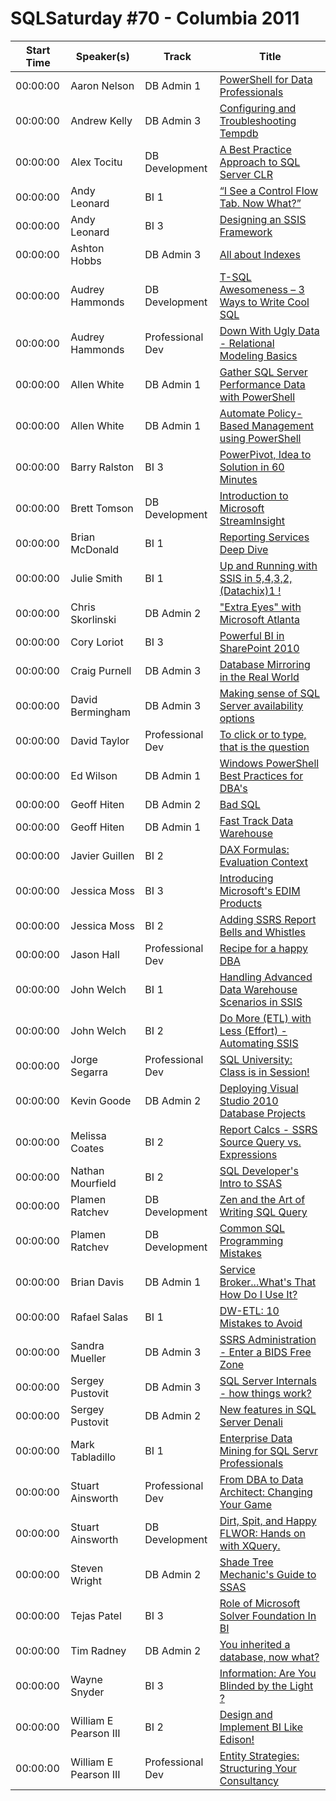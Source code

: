 # SQLSaturday #70 - Columbia 2011
Start Time|Speaker(s)|Track|Title
---|---|---|---
00:00:00|Aaron Nelson|DB Admin 1|[PowerShell for Data Professionals](28378.md)
00:00:00|Andrew Kelly|DB Admin 3|[Configuring and Troubleshooting Tempdb ](28554.md)
00:00:00|Alex Tocitu|DB Development|[A Best Practice Approach to SQL Server CLR](28575.md)
00:00:00|Andy Leonard|BI 1|[“I See a Control Flow Tab. Now What?” ](28689.md)
00:00:00|Andy Leonard|BI 3|[Designing an SSIS Framework](28690.md)
00:00:00|Ashton Hobbs|DB Admin 3|[All about Indexes](28880.md)
00:00:00|Audrey Hammonds|DB Development|[T-SQL Awesomeness – 3 Ways to Write Cool SQL](28886.md)
00:00:00|Audrey Hammonds|Professional Dev|[Down With Ugly Data - Relational Modeling Basics](28887.md)
00:00:00|Allen White|DB Admin 1|[Gather SQL Server Performance Data with PowerShell](28942.md)
00:00:00|Allen White|DB Admin 1|[Automate Policy-Based Management using PowerShell](28944.md)
00:00:00|Barry Ralston|BI 3|[PowerPivot, Idea to Solution in 60 Minutes ](28991.md)
00:00:00|Brett Tomson|DB Development|[Introduction to Microsoft StreamInsight](29254.md)
00:00:00|Brian McDonald|BI 1|[Reporting Services Deep Dive](29281.md)
00:00:00|Julie Smith|BI 1|[Up and Running with SSIS in 5,4,3,2, (Datachix)1 !](29359.md)
00:00:00|Chris Skorlinski|DB Admin 2|["Extra Eyes" with Microsoft Atlanta](29510.md)
00:00:00|Cory Loriot|BI 3|[Powerful BI in SharePoint 2010](29569.md)
00:00:00|Craig Purnell|DB Admin 3|[Database Mirroring in the Real World](29636.md)
00:00:00|David Bermingham|DB Admin 3|[Making sense of SQL Server availability options](29721.md)
00:00:00|David Taylor|Professional Dev|[To click or to type, that is the question ](30027.md)
00:00:00|Ed Wilson|DB Admin 1|[Windows PowerShell Best Practices for DBA's](30039.md)
00:00:00|Geoff Hiten|DB Admin 2|[Bad SQL](30239.md)
00:00:00|Geoff Hiten|DB Admin 1|[Fast Track Data Warehouse](30240.md)
00:00:00|Javier Guillen|BI 2|[DAX Formulas: Evaluation Context](30553.md)
00:00:00|Jessica Moss|BI 3|[Introducing Microsoft's EDIM Products](30789.md)
00:00:00|Jessica Moss|BI 2|[Adding SSRS Report Bells and Whistles](30790.md)
00:00:00|Jason Hall|Professional Dev|[Recipe for a happy DBA](30829.md)
00:00:00|John Welch|BI 1|[Handling Advanced Data Warehouse Scenarios in SSIS](30962.md)
00:00:00|John Welch|BI 2|[Do More (ETL) with Less (Effort) - Automating SSIS](30963.md)
00:00:00|Jorge Segarra|Professional Dev|[SQL University: Class is in Session!](31039.md)
00:00:00|Kevin Goode|DB Admin 2|[Deploying Visual Studio 2010 Database Projects](31331.md)
00:00:00|Melissa Coates|BI 2|[Report Calcs - SSRS Source Query vs. Expressions](31699.md)
00:00:00|Nathan Mourfield|BI 2|[SQL Developer's Intro to SSAS](32090.md)
00:00:00|Plamen Ratchev|DB Development|[Zen and the Art of Writing SQL Query](32242.md)
00:00:00|Plamen Ratchev|DB Development|[Common SQL Programming Mistakes](32243.md)
00:00:00|Brian Davis|DB Admin 1|[Service Broker...What's That  How Do I Use It?](32450.md)
00:00:00|Rafael Salas|BI 1|[DW-ETL: 10 Mistakes to Avoid](32497.md)
00:00:00|Sandra Mueller|DB Admin 3|[SSRS Administration - Enter a BIDS Free Zone](32772.md)
00:00:00|Sergey Pustovit|DB Admin 3|[SQL Server Internals - how things work?](32899.md)
00:00:00|Sergey Pustovit|DB Admin 2|[New features in SQL Server Denali](32900.md)
00:00:00|Mark Tabladillo|BI 1|[Enterprise Data Mining for SQL Servr Professionals](33100.md)
00:00:00|Stuart Ainsworth|Professional Dev|[From DBA to Data Architect: Changing Your Game](33252.md)
00:00:00|Stuart Ainsworth|DB Development|[Dirt, Spit, and Happy FLWOR: Hands on with XQuery.](33253.md)
00:00:00|Steven Wright|DB Admin 2|[Shade Tree Mechanic's Guide to SSAS](33303.md)
00:00:00|Tejas Patel|BI 3|[Role of Microsoft Solver Foundation In BI](33354.md)
00:00:00|Tim Radney|DB Admin 2|[You inherited a database, now what?](33611.md)
00:00:00|Wayne Snyder|BI 3|[Information: Are You Blinded by the Light ?](33861.md)
00:00:00|William E Pearson III|BI 2|[Design and Implement BI Like Edison! ](34229.md)
00:00:00|William E Pearson III|Professional Dev|[Entity Strategies: Structuring Your Consultancy](34235.md)
